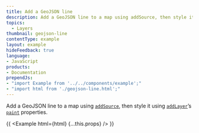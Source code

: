 ```yaml
---
title: Add a GeoJSON line
description: Add a GeoJSON line to a map using addSource, then style it using addLayer’s paint properties.
topics:
  - Layers
thumbnail: geojson-line
contentType: example
layout: example
hideFeedback: true
language:
- JavaScript
products:
- Documentation
prependJs:
- "import Example from '../../components/example';"
- "import html from './geojson-line.html';"
---
```


Add a GeoJSON line to a map using [`addSource`](https://docs.goong.io/docs/javascript/map/#map#addsource), then style it using [`addLayer`](https://docs.goong.io/docs/javascript/map/#map#addlayer)’s [`paint`](https://docs.goong.io/docs/style-spec/layers/#line) properties.

{{ <Example html={html} {...this.props} /> }}
